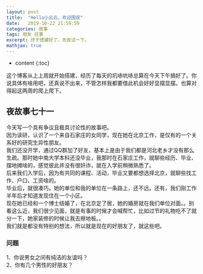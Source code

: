 ```yaml
---
layout: post
title:  "Hello小云云，欢迎围观"
date:   2019-10-22 21:59:59
categories: 故事
tags: 朋友 往事
excerpt: 终于搭建好了，先尝试一下。
mathjax: true
---
```


* content
{:toc}

这个博客从上上周就开始搭建，经历了每天的坑哧吭哧总算在今天下午搞好了。你说具体有啥用吧，还真说不出来，不管怎样我都要借此机会好好显摆显摆。也算对得起这两周的爬上爬下。


## 夜故事七十一

今天写一个具有争议且极具讨论性的故事吧。
<br />
因为读研，认识了一个来自石家庄的女同学，现在她在北京工作，是仅有的一个关系好的研究生异性朋友。
<br />
我们还没开学，通过QQ群加了好友，基本上是由于我们都是河北老乡才没有那么生疏。那时她中南大学本科还没毕业，我那时在石家庄工作，就聊些经历、毕业、摆地摊啥的，感觉彼此并没有很奸诈，就在入学前稍微熟悉了。
<br />
后来我们入学后，因为有共同的课程、活动，毕业又要都想选择北京，就聊些找工作、户口、工资啥的。
<br />
毕业后，就很凑巧。她的单位和我的单位在一条路上，还不远。还有，我们刚工作半年后才知道发现住在一个小区。
<br />
现在她已经和一个博士结婚了，在北京定了居，她的婚房就在我们单位对面。。别看这么近，我们很少见面，就是有事的时候才会喊帮忙，比如过节的礼物吃不了就分一下，她家装修的时候让我去擦地板。。
<br />
我们就是都没有特别的想法，所以就是现在的好朋友了，就这些吧。

### 问题

1、你说男女之间有纯洁的友谊吗？
<br />
2、你有几个男性的好朋友？